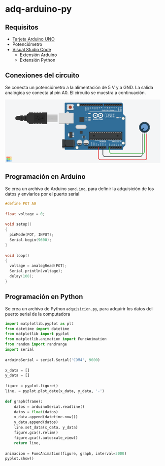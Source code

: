 # adq-arduino-py

## Requisitos
- [Tarjeta Arduino UNO]()
- Potenciómetro 
- [Visual Studio Code]()
  - Extensión Arduino
  - Extensión Python
 
 ## Conexiones del circuito
Se conecta un potenciómetro a la alimentación de 5 V y a GND. La salida analógica se conecta al pin A0. El circuito se muestra a continuación.

![Circuito](https://github.com/FelFT/adq-arduino-py/blob/main/img/circuit.png)

## Programación en Arduino
Se crea un archivo de Arduino `send.ino`, para definir la adquisición de los datos y enviarlos por el puerto serial

```c
#define POT A0

float voltage = 0;

void setup()
{
  pinMode(POT, INPUT);
  Serial.begin(9600);
}

void loop()
{
  voltage = analogRead(POT);
  Serial.println(voltage);
  delay(100);
}
```
## Programación en Python
Se crea un archivo de Python `adquisicion.py`, para adquirir los datos del puerto serial de la computadora

```python
import matplotlib.pyplot as plt
from datetime import datetime
from matplotlib import pyplot
from matplotlib.animation import FuncAnimation
from random import randrange
import serial

arduinoSerial = serial.Serial('COM4', 9600)

x_data = []
y_data = []
 
figure = pyplot.figure()
line, = pyplot.plot_date(x_data, y_data, '-')
 
def graph(frame):
    datos = arduinoSerial.readline()
    datos = float(datos)
    x_data.append(datetime.now())
    y_data.append(datos)
    line.set_data(x_data, y_data)
    figure.gca().relim()
    figure.gca().autoscale_view()
    return line,
 
animacion = FuncAnimation(figure, graph, interval=3000)
pyplot.show()
```
